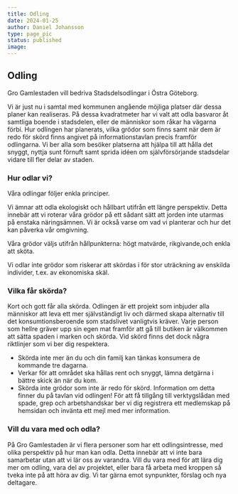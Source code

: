 ```yaml
---
title: Odling
date: 2024-01-25
author: Daniel Johansson
type: page_pic
status: published
image: 
---
```


## Odling

Gro Gamlestaden vill bedriva Stadsdelsodlingar i Östra Göteborg. 

Vi är just nu i samtal med kommunen angående möjliga platser där dessa planer 
kan realiseras.
På dessa kvadratmeter har vi valt att odla basvaror åt samtliga
boende i stadsdelen, eller de människor som råkar ha vägarna förbi. 
Hur odlingen har planerats, vilka grödor som finns samt
när dem är redo för skörd finns angivet på informationstavlan precis framför
odlingarna. Vi ber alla som besöker platserna att hjälpa till att hålla det snyggt,
nyttja sunt förnuft samt sprida idéen om självförsörjande stadsdelar vidare till
fler delar av staden.

### Hur odlar vi?

Våra odlingar följer enkla principer. 

Vi ämnar att odla ekologiskt och hållbart utifrån ett längre perspektiv.
Detta innebär att vi roterar våra grödor på ett sådant sätt att
jorden inte utarmas på enstaka näringsämnen. Vi är också varse om vad 
vi planterar och hur det kan påverka vår omgivning. 

Våra grödor väljs utifrån hållpunkterna: 
högt matvärde, rikgivande,och enkla att sköta.

Vi odlar inte grödor som riskerar att skördas i för stor uträckning av 
enskilda individer, t.ex. av ekonomiska skäl. 

### Vilka får skörda?

Kort och gott får alla skörda.
Odlingen är ett projekt som inbjuder alla människor att  leva ett mer
självständigt liv och därmed skapa alternativ till det konsumtionsberoende som
stadslivet vanligtvis kräver. Varje person som hellre gräver upp sin egen mat
framför att gå till butiken är välkommen att sätta spaden i marken och skörda.
Vid skörd finns det dock några riktlinjer som vi ber dig respektera.

* Skörda inte mer än du och din familj kan tänkas konsumera de kommande tre dagarna.
* Verkar för att området ska hållas rent och snyggt, lämna detgärna i bättre
skick än när du kom.
* Skörda inte grödor som inte är redo för skörd. Information om detta finner du
på tavlan vid odlingen!
För att få tillgång till verktygslådan med spade, grep och arbetshandskar ber vi
dig registrera ett medlemskap på hemsidan och invänta ett mejl med mer information.

### Vill du vara med och odla?

På Gro Gamlestaden är vi flera personer som har ett odlingsintresse, med olika
perspektiv på hur man kan odla. Detta innebär att vi inte bara samarbetar utan
att vi lär oss av varandra.
Vill du vara med för att lära dig mer om odling, vara del av projektet, eller
bara få arbeta med kroppen så tveka inte på att höra av dig. Vi tar gärna emot
synpunkter, förslag och nya deltagare.

